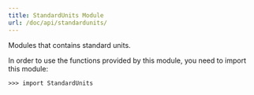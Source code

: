 ```yaml
---
title: StandardUnits Module
url: /doc/api/standardunits/
---
```


Modules that contains standard units.

In order to use the functions provided by this module, you need to import this module:

```kalk
>>> import StandardUnits
```
